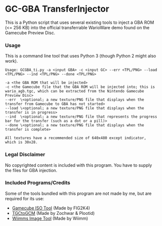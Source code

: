 # GC-GBA TransferInjector
This is a Python script that uses several existing tools to inject a GBA ROM (<= 256 KB) into the official transferrable WarioWare demo found on the Gamecube Preview Disc.

### Usage
This is a command line tool that uses Python 3 (though Python 2 might also work).
```
Usage: GCGBA_ti.py -a <input GBA> -c <input GC> --err <TPL/PNG> --load <TPL/PNG> --ind <TPL/PNG> --done <TPL/PNG>

-a <the GBA ROM that will be injected>
-c <the Gamecube file that the GBA ROM will be injected into; this is wario_agb.tgc, which can be extracted from the Nintendo Gamecube Preview Disc>
--err  \<optional; a new texture/PNG file that displays when the transfer from Gamecube to GBA has not started>
--load \<optional; a new texture/PNG file that displays when the transfer is in progress>
--ind  \<optional; a new texture/PNG file that represents the progress bar for the transfer (such as a dot or a pill)>
--done \<optional; a new texture/PNG file that displays when the transfer is complete>

All textures have a recommended size of 640x480 except indicator, which is 30x28.
```

### Legal Disclaimer
No copyrighted content is included with this program. You have to supply the files for GBA injection.

### Included Programs/Credits
Some of the tools bundled with this program are not made by me, but are required for its use:
- [Gamecube ISO Tool](http://www.wiibackupmanager.co.uk/gcit.html) (Made by FIG2K4)
- [TGCtoGCM](https://www.gc-forever.com/forums/viewtopic.php?t=17&start=24) (Made by Zochwar & Plootid)
- [Wiimms Image Tool](https://szs.wiimm.de/wimgt/) (Made by Wiimm)
